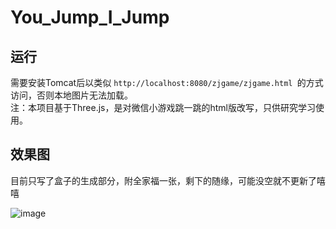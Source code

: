 # You_Jump_I_Jump
## 运行 
需要安装Tomcat后以类似 `http://localhost:8080/zjgame/zjgame.html `的方式访问，否则本地图片无法加载。  
注：本项目基于Three.js，是对微信小游戏跳一跳的html版改写，只供研究学习使用。  
## 效果图
目前只写了盒子的生成部分，附全家福一张，剩下的随缘，可能没空就不更新了嘻嘻  


![image](https://github.com/zj19941113/You_Jump_I_Jump/blob/master/jump.gif) 
